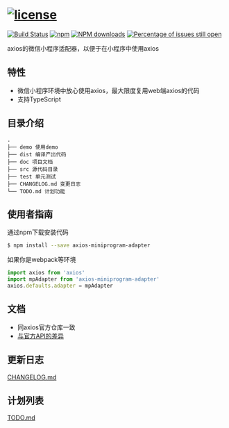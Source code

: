 # [![license](https://img.shields.io/badge/license-MIT-blue.svg)](https://github.com/bigMeow/axios-miniprogram-adapter/blob/master/LICENSE)
[![Build Status](https://travis-ci.org/bigMeow/axios-miniprogram-adapter.svg?branch=master)](https://travis-ci.org/bigMeow/axios-miniprogram-adapter)
[![npm](https://img.shields.io/badge/npm-0.1.0-orange.svg)](https://www.npmjs.com/package/axios-miniprogram-adapter)
[![NPM downloads](http://img.shields.io/npm/dm/axios-miniprogram-adapter.svg?style=flat-square)](http://www.npmtrends.com/axios-miniprogram-adapter)
[![Percentage of issues still open](http://isitmaintained.com/badge/open/bigMeow/axios-miniprogram-adapter.svg)](http://isitmaintained.com/project/bigMeow/axios-miniprogram-adapter "Percentage of issues still open")

axios的微信小程序适配器，以便于在小程序中使用axios

## 特性

- 微信小程序环境中放心使用axios，最大限度复用web端axios的代码
- 支持TypeScript


## 目录介绍

```
.
├── demo 使用demo
├── dist 编译产出代码
├── doc 项目文档
├── src 源代码目录
├── test 单元测试
├── CHANGELOG.md 变更日志
└── TODO.md 计划功能
```

## 使用者指南
通过npm下载安装代码

```bash
$ npm install --save axios-miniprogram-adapter
```

如果你是webpack等环境

```js
import axios from 'axios'
import mpAdapter from 'axios-miniprogram-adapter'
axios.defaults.adapter = mpAdapter
```

## 文档
- 同axios官方仓库一致
- [与官方API的差异](https://github.com/bigMeow/axios-miniprogram-adapter/blob/master/doc/api.md)

## 更新日志
[CHANGELOG.md](https://github.com/bigMeow/axios-miniprogram-adapter/blob/master/CHANGELOG.md)

## 计划列表
[TODO.md](https://github.com/bigMeow/axios-miniprogram-adapter/blob/master/TODO.md)


